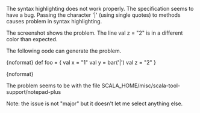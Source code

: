 The syntax highlighting does not work properly. The specification seems to have a bug. Passing the character '|' (using single quotes) to methods causes problem in syntax highlighting.

The screenshot shows the problem. The line val z = "2" is in a different color than expected. 

The following oode can generate the problem.

{noformat}
def foo = {
	val x = "1"
	val y = bar('|')
	val z = "2"	
}

{noformat}

The problem seems to be with the file SCALA_HOME/misc/scala-tool-support/notepad-plus

Note: the issue is not "major" but it doesn't let me select anything else.


